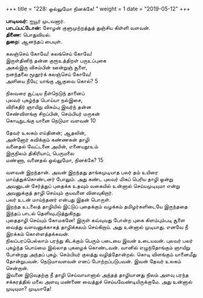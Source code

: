 ﻿+++
title = "228: ஒல்லுமோ நினக்கே!  "
weight = 1
date = "2019-05-12"
+++

**பாடியவர்:** ஐயூர் முடவனார்.  
**பாடப்பட்டோன்:** சோழன் குளுமுற்றத்துத் துஞ்சிய கிள்ளி வளவன்.  
**திணை:** பொதுவியல்.  
**துறை:** ஆனந்தப் பையுள்.  
  
கலஞ்செய் கோவே! கலங்செய் கோவே!  
இருள்தினிந் தன்ன குரூஉத்திறள் பருஉப்புகை  
அகல்இரு விசும்பின் ஊன்றுஞ் சூளை,  
நனந்தலை மூதூர்க் கலஞ்செய் கோவே!  
அளியை நீயே; யாங்கு ஆகுவை கொல்? 5  
  
நிலவரை சூட்டிய நீள்நெடுந் தானைப்  
புலவர் புகழ்ந்த பொய்யா நல்இசை,  
விரிகதிர் ஞாயிறு விசும்பு இவர்ந் தன்ன  
சேண்விளங்கு சிறப்பின், செம்பியர் மருகன்  
கொடிநுடங்கு யானை நெடுமா வளவன் 10  
  
தேவர் உலகம் எய்தினன்; ஆதலின்,  
அன்னோர் கவிக்கும் கண்ணகன் தாழி  
வனைதல் வேட்டனை அயின், எனையதூஉம்  
இருநிலம் திகிரியாப், பெருமலை  
மண்ணா, வனைதல் ஒல்லுமோ, நினக்கே? 15  
  
வளவன் இறந்தான். அவன் இறந்தது தாங்கமுடியாத பலர் தம் உயிரை மாய்த்துக்கொண்டனர் போலும். அது கண்ட புலவர் மிகப் பெரிய தாழி ஒன்று அவனுடன் சேர்த்துப் புதைக்க உதவும் வகையில் உன்னால் செய்யமுடியுமா என்று அவனுக்குத் தாழி செய்யும் குயவனை வினவுகிறார்.  
பலர் உடன் மாய்ந்தனர் என்பது இதன் பொருள்.  
இறந்த உடலைத் தாழியில் இட்டுப் புதைக்கும் வழக்கம் தமிழர்களிடையே இருந்ததை இந்தப் பாடல் தெளிவுபடுத்துகிறது.  
புதைதாழி செய்யும் கோமகனே! இருள் கவ்வுவது போன்ற புகை கிளம்பும்படி சூளை வைத்து வளவனுக்காகத் தாழிக்கலம் செய்கிறாய். அது உன்னால் முடியாது. எனவே நீ இரக்கம் கொள்ளத்தக்கவன்.  
நிலப்பரப்பெல்லாம் பரந்து கிடக்கும் பெரும் படையை இவன் உடையவன். புலவர் பலர் புகழ்ந்த பொய்மை இல்லாத புகழைக் கொண்டவன். வானில் எழுந்தோங்கும் ஞாயிறு போன்றது அந்தப் புகழ். செம்பியர் குலத்து வழித்தோன்றல். கொடி விளங்கும் யானைமீது தோன்றுபவன். நெடுமாவளவன் எனப் போற்றப்படுபவன். இவன் தேவர் உலகம் சென்றான்.  
இவனை இடுவதற்கு நீ தாழி செய்வாயானால் அந்தத் தாழியானது நிலம் அளவு பரந்த சக்கரத்தில் மலை அளவு மண்ணை வைத்துச் செய்யவேண்டியிருக்குமே. அது உன்னால் முடியுமா? முடியாதே!  
